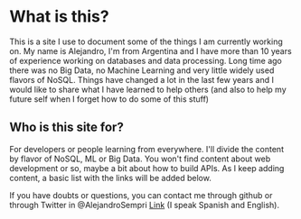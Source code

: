# What is this?
This is a site I use to document some of the things I am currently working on. My name is Alejandro, I'm from Argentina and I have more than 10 years of experience working on databases and data processing. Long time ago there was no Big Data, no Machine Learning and very little widely used flavors of NoSQL. Things have changed a lot in the last few years and I would like to share what I have learned to help others (and also to help my future self when I forget how to do some of this stuff)

## Who is this site for?
For developers or people learning from everywhere. I'll divide the content by flavor of NoSQL, ML or Big Data. You won't find content about web development or so, maybe a bit about how to build APIs. As I keep adding content, a basic list with the links will be added below.

If you have doubts or questions, you can contact me through github or through Twitter in @AlejandroSempri [Link](https://twitter.com/AlejandroSempri) (I speak Spanish and English).

